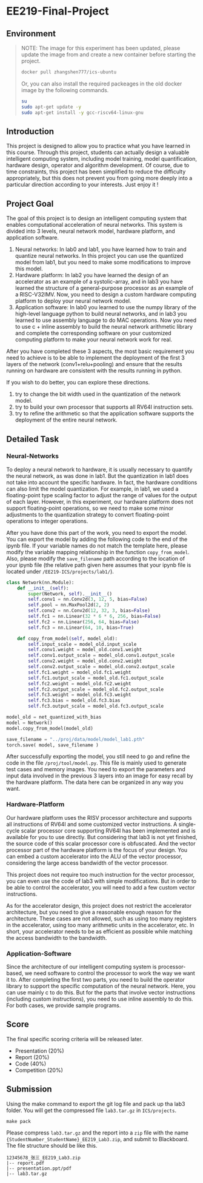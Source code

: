 # EE219-Final-Project

## Environment

> NOTE: The image for this experiment has been updated, please update the image from and create a new container before starting the project.
>
> ```bash
> docker pull zhangshen777/ics-ubuntu
> ```
>
> Or, you can also install the required packeages in the old docker image by the following commands.
>
> ```bash
> su
> sudo apt-get update -y
> sudo apt-get install -y gcc-riscv64-linux-gnu
> ```

## Introduction

This project is designed to allow you to practice what you have learned in this course. Through this project, students can actually design a valuable intelligent computing system, including model training, model quantification, hardware design, operator and algorithm development. Of course, due to time constraints, this project has been simplified to reduce the difficulty appropriately, but this does not prevent you from going more deeply into a particular direction according to your interests. Just enjoy it !

## Project Goal

The goal of this project is to design an intelligent computing system that enables computational acceleration of neural networks. This system is divided into 3 levels, neural network model, hardware platform, and application software.

1. Neural networks: In lab0 and lab1, you have learned how to train and quantize neural networks. In this project you can use the quantized model from lab1, but you need to make some modifications to improve this model.
2. Hardware platform: In lab2 you have learned the design of an accelerator as an example of a systolic-array, and in lab3 you have learned the structure of a general-purpose processor as an example of a RISC-V32IMV. Now, you need to design a custom hardware computing platform to deploy your neural network model.
3. Application software: In lab0 you learned to use the numpy library of the high-level language python to build neural networks, and in lab3 you learned to use assembly language to do MAC operations. Now you need to use c + inline assembly to build the neural network arithmetic library and complete the corresponding software on your customized computing platform to make your neural network work for real.

After you have completed these 3 aspects, the most basic requirement you need to achieve is to be able to implement the deployment of the first 3 layers of the network (conv1+relu+pooling) and ensure that the results running on hardware are consistent with the results running in python.

If you wish to do better, you can explore these directions.

1. try to change the bit width used in the quantization of the network model.
2. try to build your own processor that supports all RV64I instruction sets.
3. try to refine the arithmetic so that the application software supports the deployment of the entire neural network.

## Detailed Task

### Neural-Networks

To deploy a neural network to hardware, it is usually necessary to quantify the neural network, as was done in lab1. But the quantization in lab1 does not take into account the specific hardware. In fact, the hardware conditions can also limit the model quantization. For example, in lab1, we used a floating-point type scaling factor to adjust the range of values for the output of each layer. However, in this experiment, our hardware platform does not support floating-point operations, so we need to make some minor adjustments to the quantization strategy to convert floating-point operations to integer operations.

After you have done this part of the work, you need to export the model. You can export the model by adding the following code to the end of the ipynb file. If your variable names do not match the template here, please modify the variable mapping relationship in the function `copy_from_model`. Also, please modify the `save_filename` path according to the location of your ipynb file (the relative path given here assumes that your ipynb file is located under `/EE219-ICS/projects/lab1/`).

```python
class Network(nn.Module):
    def __init__(self):
        super(Network, self).__init__()
        self.conv1 = nn.Conv2d(3, 12, 5, bias=False)
        self.pool = nn.MaxPool2d(2, 2)
        self.conv2 = nn.Conv2d(12, 32, 3, bias=False)
        self.fc1 = nn.Linear(32 * 6 * 6, 256, bias=False)
        self.fc2 = nn.Linear(256, 64, bias=False)
        self.fc3 = nn.Linear(64, 10, bias=True)

    def copy_from_model(self, model_old):
        self.input_scale = model_old.input_scale
        self.conv1.weight = model_old.conv1.weight
        self.conv1.output_scale = model_old.conv1.output_scale
        self.conv2.weight = model_old.conv2.weight
        self.conv2.output_scale = model_old.conv2.output_scale
        self.fc1.weight = model_old.fc1.weight
        self.fc1.output_scale = model_old.fc1.output_scale
        self.fc2.weight = model_old.fc2.weight
        self.fc2.output_scale = model_old.fc2.output_scale
        self.fc3.weight = model_old.fc3.weight
        self.fc3.bias = model_old.fc3.bias
        self.fc3.output_scale = model_old.fc3.output_scale

model_old = net_quantized_with_bias
model = Network()
model.copy_from_model(model_old)

save_filename = "../proj/data/model/model_lab1.pth"
torch.save( model, save_filename )
```

After successfully exporting the model, you still need to go and refine the code in the file `/proj/tool/model.py`. This file is mainly used to generate test cases and memory images. You need to export the parameters and input data involved in the previous 3 layers into an image for easy recall by the hardware platform. The data here can be organized in any way you want.

### Hardware-Platform

Our hardware platform uses the RISV processor architecture and supports all instructions of RV64I and some customized vector instructions. A single-cycle scalar processor core supporting RV64I has been implemented and is available for you to use directly. But considering that lab3 is not yet finished, the source code of this scalar processor core is obfuscated. And the vector processor part of the hardware platform is the focus of your design. You can embed a custom accelerator into the ALU of the vector processor, considering the large access bandwidth of the vector processor.

This project does not require too much instruction for the vector processor, you can even use the code of lab3 with simple modifications. But in order to be able to control the accelerator, you will need to add a few custom vector instructions.

As for the accelerator design, this project does not restrict the accelerator architecture, but you need to give a reasonable enough reason for the architecture. These cases are not allowed, such as using too many registers in the accelerator, using too many arithmetic units in the accelerator, etc. In short, your accelerator needs to be as efficient as possible while matching the access bandwidth to the bandwidth.

### Application-Software

Since the architecture of our intelligent computing system is processor-based, we need software to control the processor to work the way we want it to. After completing the first two parts, you need to build the operator library to support the specific computation of the neural network. Here, you can use mainly c to do this. But for the parts that involve vector instructions (including custom instructions), you need to use inline assembly to do this. For both cases, we provide sample programs.

## Score

The final specific scoring criteria will be released later.

* Presentation (20%)
* Report (20%)
* Code (40%)
* Competition (20%)

## Submission

Using the make command to export the git log file and pack up tha lab3 folder. You will get the compressed file `lab3.tar.gz` in `ICS/projects`.

```
make pack
```

Please compress `lab3.tar.gz` and the report into a `zip` file with the name `{StudentNumber_StudentName}_EE219_Lab3.zip`, and submit to Blackboard. The file structure should be like this.

```
12345678_张三_EE219_Lab3.zip
|-- report.pdf
|-- presentation.ppt/pdf
|-- lab3.tar.gz
```
